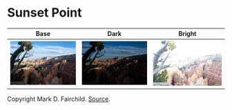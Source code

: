 # Sunset Point

| Base | Dark | Bright |
|:--:|:--:|:--:|
| ![base](5.jpg) | ![dark](3.jpg) | ![bright](8.jpg) |

Copyright Mark D. Fairchild. [Source](http://rit-mcsl.org/fairchild//HDR.html).